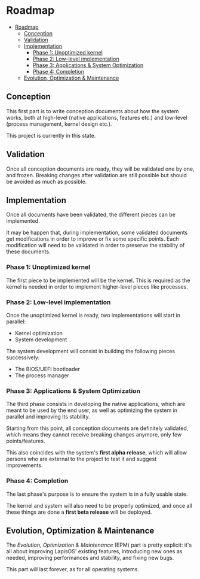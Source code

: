 # Roadmap

- [Roadmap](#roadmap)
	- [Conception](#conception)
	- [Validation](#validation)
	- [Implementation](#implementation)
		- [Phase 1: Unoptimized kernel](#phase-1-unoptimized-kernel)
		- [Phase 2: Low-level implementation](#phase-2-low-level-implementation)
		- [Phase 3: Applications \& System Optimization](#phase-3-applications--system-optimization)
		- [Phase 4: Completion](#phase-4-completion)
	- [Evolution, Optimization \& Maintenance](#evolution-optimization--maintenance)

## Conception
This first part is to write conception documents about how the system works, both at
high-level (native applications, features etc.) and low-level (process management, kernel
design etc.).

This project is currently in this state.

## Validation
Once all conception documents are ready, they will be validated one by one,
and frozen. Breaking changes after validation are still possible but should
be avoided as much as possible.

## Implementation
Once all documents have been validated, the different pieces can be implemented.

It may be happen that, during implementation, some validated documents get
modifications in order to improve or fix some specific points. Each modification
will need to be validated in order to preserve the stability of these documents.

### Phase 1: Unoptimized kernel
The first piece to be implemented will be the kernel. This is required as the
kernel is needed in order to implement higher-level pieces like processes.

### Phase 2: Low-level implementation
Once the unoptimized kernel is ready, two implementations will start in parallel:
- Kernel optimization
- System development

The system development will consist in building the following pieces successively:
- The BIOS/UEFI bootloader
- The process manager

### Phase 3: Applications & System Optimization
The third phase consists in developing the native applications, which are
meant to be used by the end user, as well as optimizing the system in
parallel and improving its stability.

Starting from this point, all conception documents are definitely validated,
which means they cannot receive breaking changes anymore, only few points/features.

This also coincides with the system's **first alpha release**, which will allow persons
who are external to the project to test it and suggest improvements.

### Phase 4: Completion
The last phase's purpose is to ensure the system is in a fully usable state.

The kernel and system will also need to be properly optimized, and once all
these things are done a **first beta release** will be deployed.

## Evolution, Optimization & Maintenance
The *Evolution, Optimization & Maintenance* (EPM) part is pretty explicit: it's all
about improving LapisOS' existing features, introducing new ones as needed, improving
performances and stability, and fixing new bugs.

This part will last forever, as for all operating systems.